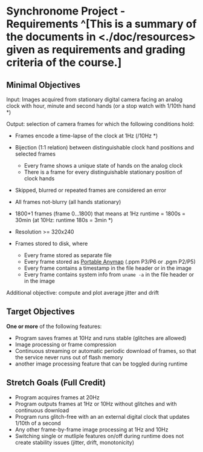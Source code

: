 # Synchronome Project - Requirements ^[This is a summary of the documents in <./doc/resources> given as requirements and grading criteria of the course.]

## Minimal Objectives

Input: Images acquired from stationary digital camera facing an analog clock with hour, minute and second hands (or a stop watch with 1/10th hand \*)

Output: selection of camera frames for which the following conditions hold:

- Frames encode a time-lapse of the clock at 1Hz (/10Hz \*)
- Bijection (1:1 relation) between distinguishable clock hand positions and selected frames
    - Every frame shows a unique state of hands on the analog clock
    - There is a frame for every distinguishable stationary position of clock hands
- Skipped, blurred or repeated frames are considered an error
- All frames not-blurry (all hands stationary)
- 1800+1 frames (frame 0...1800) that means at 1Hz runtime = 1800s = 30min (at 10Hz: runtime 180s = 3min \*)
- Resolution >= 320x240

- Frames stored to disk, where
    - Every frame stored as separate file
    - Every frame stored as [Portable Anymap](https://de.wikipedia.org/wiki/Portable_Anymap) (.ppm P3/P6 or .pgm P2/P5)
    - Every frame contains a timestamp in the file header or in the image
    - Every frame contains system info from `uname -a` in the file header or in the image

Additional objective: compute and plot average jitter and drift

## Target Objectives

**One or more** of the following features:

- Program saves frames at 10Hz and runs stable (glitches are allowed)
- Image processing or frame compression
- Continuous streaming or automatic periodic download of frames, so that the service never runs out of flash memory
- another image processing feature that can be toggled during runtime

## Stretch Goals (Full Credit)

- Program acquires frames at 20Hz
- Program outputs frames at 1Hz or 10Hz without glitches and with continuous download 
- Program runs glitch-free with an an external digital clock that updates 1/10th of a second
- Any other frame-by-frame image processing at 1Hz and 10Hz
- Switching single or mutliple features on/off during runtime does not create stability issues (jitter, drift, monotonicity)
